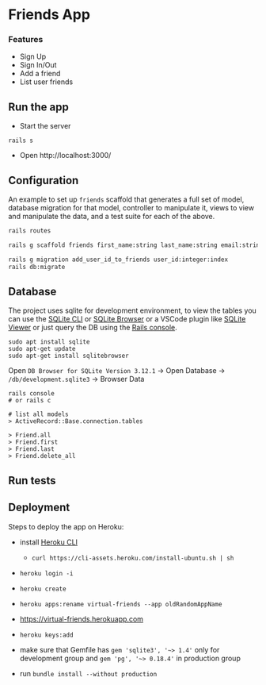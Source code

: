 # Friends App

### Features

- Sign Up
- Sign In/Out
- Add a friend
- List user friends

## Run the app

- Start the server

```
rails s
```

- Open http://localhost:3000/

## Configuration

An example to set up `friends` scaffold that generates a full set of model, database migration for that model, controller to manipulate it, views to view and manipulate the data, and a test suite for each of the above.

```bash
rails routes

rails g scaffold friends first_name:string last_name:string email:string phone:string twitter:string

rails g migration add_user_id_to_friends user_id:integer:index
rails db:migrate
```

## Database

The project uses sqlite for development environment, to view the tables you can use the [SQLite CLI](https://www.sqlite.org/cli.html) or [SQLite Browser](https://sqlitebrowser.org/) or a VSCode plugin like [SQLite Viewer](https://marketplace.visualstudio.com/items?itemName=qwtel.sqlite-viewer) or just query the DB using the [Rails console](https://guides.rubyonrails.org/command_line.html).

```
sudo apt install sqlite
sudo apt-get update
sudo apt-get install sqlitebrowser
```

Open `DB Browser for SQLite Version 3.12.1` -> Open Database -> `/db/development.sqlite3` -> Browser Data

```
rails console
# or rails c

# list all models
> ActiveRecord::Base.connection.tables

> Friend.all
> Friend.first
> Friend.last
> Friend.delete_all
```

## Run tests

## Deployment

Steps to deploy the app on Heroku:

- install [Heroku CLI](https://devcenter.heroku.com/articles/heroku-cli)
    - `curl https://cli-assets.heroku.com/install-ubuntu.sh | sh`

- `heroku login -i`

- `heroku create`

- `heroku apps:rename virtual-friends --app oldRandomAppName`

- https://virtual-friends.herokuapp.com

- `heroku keys:add`

- make sure that Gemfile has `gem 'sqlite3', '~> 1.4'` only for development group and `gem 'pg', '~> 0.18.4'` in production group

- run `bundle install --without production`